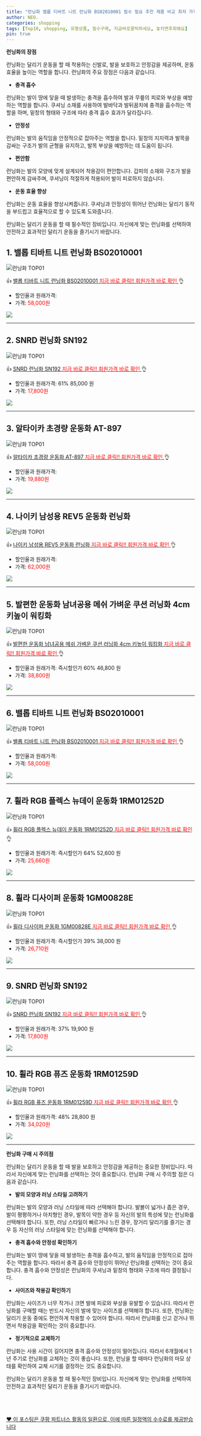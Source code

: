 ```yaml
---
title: "런닝화 밸롭 티바트 니트 런닝화 BS02010001 필수 필요 추천 제품 비교 최저 가격 비교 장점 구매 후기 구매평"
author: NEO.
categories: shopping
tags: [Top10, shopping, 유행상품, 필수구매, 지금바로클릭하세요, 놓치면후회해요]
pin: true
---
```

**런닝화의 장점**

런닝화는 달리기 운동을 할 때 착용하는 신발로, 발을 보호하고 안정감을 제공하며, 운동 효율을 높이는 역할을 합니다. 런닝화의 주요 장점은 다음과 같습니다.

* **충격 흡수**

런닝화는 발이 땅에 닿을 때 발생하는 충격을 흡수하여 발과 무릎의 피로와 부상을 예방하는 역할을 합니다. 쿠셔닝 소재를 사용하여 발바닥과 발뒤꿈치에 충격을 흡수하는 역할을 하며, 밑창의 형태와 구조에 따라 충격 흡수 효과가 달라집니다.

* **안정성**

런닝화는 발의 움직임을 안정적으로 잡아주는 역할을 합니다. 밑창의 지지력과 발목을 감싸는 구조가 발의 균형을 유지하고, 발목 부상을 예방하는 데 도움이 됩니다.

* **편안함**

런닝화는 발의 모양에 맞게 설계되어 착용감이 편안합니다. 갑피의 소재와 구조가 발을 편안하게 감싸주며, 쿠셔닝이 적절하게 적용되어 발이 피로하지 않습니다.

* **운동 효율 향상**

런닝화는 운동 효율을 향상시켜줍니다. 쿠셔닝과 안정성이 뛰어난 런닝화는 달리기 동작을 부드럽고 효율적으로 할 수 있도록 도와줍니다.

런닝화는 달리기 운동을 할 때 필수적인 장비입니다. 자신에게 맞는 런닝화를 선택하여 안전하고 효과적인 달리기 운동을 즐기시기 바랍니다.

   

## 1. 밸롭 티바트 니트 런닝화 BS02010001

![런닝화 TOP01](https://thumbnail8.coupangcdn.com/thumbnails/remote/490x490ex/image/retail/images/8332067606012946-5e6e786f-ede5-4d92-bbec-d222759f0b3d.jpg)


👍 [밸롭 티바트 니트 런닝화 BS02010001 <font color=red> 지금 바로 클릭!! 회원가격 바로 확인 </font> ](https://link.coupang.com/re/AFFSDP?lptag=AF3617701&subid=GithubCoopas&pageKey=1987199303&traceid=V0-153&itemId=3381211083&vendorItemId=71367870452) 👌 


- 할인율과 원래가격: 
- 가격: <span style='color:red'>58,000원</span>

[![](/discount_price.png)](https://link.coupang.com/re/AFFSDP?lptag=AF3617701&subid=GithubCoopas&pageKey=1987199303&traceid=V0-153&itemId=3381211083&vendorItemId=71367870452)

---


   

## 2. SNRD 런닝화 SN192

![런닝화 TOP01](https://thumbnail9.coupangcdn.com/thumbnails/remote/490x490ex/image/retail/images/2018/09/27/17/8/40daef83-84fd-4994-9596-9d430555b9de.jpg)


👍 [SNRD 런닝화 SN192 <font color=red> 지금 바로 클릭!! 회원가격 바로 확인 </font> ](https://link.coupang.com/re/AFFSDP?lptag=AF3617701&subid=GithubCoopas&pageKey=140376536&traceid=V0-153&itemId=409052867&vendorItemId=4001885322) 👌 


- 할인율과 원래가격: 61%  85,000   원
- 가격: <span style='color:red'>17,800원</span>

[![](/discount_price.png)](https://link.coupang.com/re/AFFSDP?lptag=AF3617701&subid=GithubCoopas&pageKey=140376536&traceid=V0-153&itemId=409052867&vendorItemId=4001885322)

---


   

## 3. 알타이카 초경량 운동화 AT-897

![런닝화 TOP01](https://thumbnail8.coupangcdn.com/thumbnails/remote/490x490ex/image/retail/images/2020/09/10/19/3/26c41272-aa61-46fa-9267-4f107a3cf03a.jpg)


👍 [알타이카 초경량 운동화 AT-897 <font color=red> 지금 바로 클릭!! 회원가격 바로 확인 </font> ](https://link.coupang.com/re/AFFSDP?lptag=AF3617701&subid=GithubCoopas&pageKey=2119208874&traceid=V0-153&itemId=3597740910&vendorItemId=71583463531) 👌 


- 할인율과 원래가격: 
- 가격: <span style='color:red'>19,880원</span>

[![](/discount_price.png)](https://link.coupang.com/re/AFFSDP?lptag=AF3617701&subid=GithubCoopas&pageKey=2119208874&traceid=V0-153&itemId=3597740910&vendorItemId=71583463531)

---


   

## 4. 나이키 남성용 REV5 운동화 런닝화

![런닝화 TOP01](https://thumbnail10.coupangcdn.com/thumbnails/remote/490x490ex/image/vendor_inventory/0195/f366435e923dcc95ed9030834a06bc35454ed9ea1241f4dcd7148e0c553a.jpg)


👍 [나이키 남성용 REV5 운동화 런닝화 <font color=red> 지금 바로 클릭!! 회원가격 바로 확인 </font> ](https://link.coupang.com/re/AFFSDP?lptag=AF3617701&subid=GithubCoopas&pageKey=4790782302&traceid=V0-153&itemId=6138609949&vendorItemId=87822960323) 👌 


- 할인율과 원래가격: 
- 가격: <span style='color:red'>62,000원</span>

[![](/discount_price.png)](https://link.coupang.com/re/AFFSDP?lptag=AF3617701&subid=GithubCoopas&pageKey=4790782302&traceid=V0-153&itemId=6138609949&vendorItemId=87822960323)

---


   

## 5. 발편한 운동화 남녀공용 메쉬 가벼운 쿠션 러닝화 4cm 키높이 워킹화

![런닝화 TOP01](https://thumbnail10.coupangcdn.com/thumbnails/remote/490x490ex/image/vendor_inventory/3602/0ad674d1ee54ff1a62da992a98898d4b747386d1330f6503501b4f8b41da.jpg)


👍 [발편한 운동화 남녀공용 메쉬 가벼운 쿠션 러닝화 4cm 키높이 워킹화 <font color=red> 지금 바로 클릭!! 회원가격 바로 확인 </font> ](https://link.coupang.com/re/AFFSDP?lptag=AF3617701&subid=GithubCoopas&pageKey=7462708428&traceid=V0-153&itemId=19455116090&vendorItemId=86565683399) 👌 


- 할인율과 원래가격: 즉시할인가 60%  46,800   원
- 가격: <span style='color:red'>38,800원</span>

[![](/discount_price.png)](https://link.coupang.com/re/AFFSDP?lptag=AF3617701&subid=GithubCoopas&pageKey=7462708428&traceid=V0-153&itemId=19455116090&vendorItemId=86565683399)

---


   

## 6. 밸롭 티바트 니트 런닝화 BS02010001

![런닝화 TOP01](https://thumbnail10.coupangcdn.com/thumbnails/remote/490x490ex/image/retail/images/855882279483400-5ead8afb-9172-45fd-a7e1-84b46023c3c1.jpg)


👍 [밸롭 티바트 니트 런닝화 BS02010001 <font color=red> 지금 바로 클릭!! 회원가격 바로 확인 </font> ](https://link.coupang.com/re/AFFSDP?lptag=AF3617701&subid=GithubCoopas&pageKey=1987199303&traceid=V0-153&itemId=3381211086&vendorItemId=71367870524) 👌 


- 할인율과 원래가격: 
- 가격: <span style='color:red'>58,000원</span>

[![](/discount_price.png)](https://link.coupang.com/re/AFFSDP?lptag=AF3617701&subid=GithubCoopas&pageKey=1987199303&traceid=V0-153&itemId=3381211086&vendorItemId=71367870524)

---


   

## 7. 휠라 RGB 플렉스 뉴데이 운동화 1RM01252D

![런닝화 TOP01](https://thumbnail6.coupangcdn.com/thumbnails/remote/490x490ex/image/rs_quotation_api/fxt7ub6o/bd87ffffe51845579d36549b92beb1a4.jpg)


👍 [휠라 RGB 플렉스 뉴데이 운동화 1RM01252D <font color=red> 지금 바로 클릭!! 회원가격 바로 확인 </font> ](https://link.coupang.com/re/AFFSDP?lptag=AF3617701&subid=GithubCoopas&pageKey=6329093492&traceid=V0-153&itemId=13227162832&vendorItemId=80485326162) 👌 


- 할인율과 원래가격: 즉시할인가 64%  52,600   원
- 가격: <span style='color:red'>25,660원</span>

[![](/discount_price.png)](https://link.coupang.com/re/AFFSDP?lptag=AF3617701&subid=GithubCoopas&pageKey=6329093492&traceid=V0-153&itemId=13227162832&vendorItemId=80485326162)

---


   

## 8. 휠라 디사이퍼 운동화 1GM00828E

![런닝화 TOP01](https://thumbnail10.coupangcdn.com/thumbnails/remote/490x490ex/image/retail/images/2022/01/26/14/1/13113d9c-30de-4818-bfb5-1899c4a99a3a.jpg)


👍 [휠라 디사이퍼 운동화 1GM00828E <font color=red> 지금 바로 클릭!! 회원가격 바로 확인 </font> ](https://link.coupang.com/re/AFFSDP?lptag=AF3617701&subid=GithubCoopas&pageKey=6329223903&traceid=V0-153&itemId=13079776483&vendorItemId=80341390286) 👌 


- 할인율과 원래가격: 즉시할인가 39%  38,000   원
- 가격: <span style='color:red'>26,710원</span>

[![](/discount_price.png)](https://link.coupang.com/re/AFFSDP?lptag=AF3617701&subid=GithubCoopas&pageKey=6329223903&traceid=V0-153&itemId=13079776483&vendorItemId=80341390286)

---


   

## 9. SNRD 런닝화 SN192

![런닝화 TOP01](https://thumbnail6.coupangcdn.com/thumbnails/remote/490x490ex/image/product/image/vendoritem/2019/04/19/4001885489/9767b4ed-addd-47c9-b511-b5d73e57489d.jpg)


👍 [SNRD 런닝화 SN192 <font color=red> 지금 바로 클릭!! 회원가격 바로 확인 </font> ](https://link.coupang.com/re/AFFSDP?lptag=AF3617701&subid=GithubCoopas&pageKey=140376536&traceid=V0-153&itemId=409052943&vendorItemId=4001885489) 👌 


- 할인율과 원래가격: 37%  19,900   원
- 가격: <span style='color:red'>17,800원</span>

[![](/discount_price.png)](https://link.coupang.com/re/AFFSDP?lptag=AF3617701&subid=GithubCoopas&pageKey=140376536&traceid=V0-153&itemId=409052943&vendorItemId=4001885489)

---


   

## 10. 휠라 RGB 퓨즈 운동화 1RM01259D

![런닝화 TOP01](https://thumbnail10.coupangcdn.com/thumbnails/remote/490x490ex/image/rs_quotation_api/hxg8ar3j/1cae4b0ea7324cca858783a21c680112.jpg)


👍 [휠라 RGB 퓨즈 운동화 1RM01259D <font color=red> 지금 바로 클릭!! 회원가격 바로 확인 </font> ](https://link.coupang.com/re/AFFSDP?lptag=AF3617701&subid=GithubCoopas&pageKey=6329093451&traceid=V0-153&itemId=13238876723&vendorItemId=80496914741) 👌 


- 할인율과 원래가격: 48%  28,800   원
- 가격: <span style='color:red'>34,020원</span>

[![](/discount_price.png)](https://link.coupang.com/re/AFFSDP?lptag=AF3617701&subid=GithubCoopas&pageKey=6329093451&traceid=V0-153&itemId=13238876723&vendorItemId=80496914741)

---
**런닝화 구매 시 주의점**

런닝화는 달리기 운동을 할 때 발을 보호하고 안정감을 제공하는 중요한 장비입니다. 따라서 자신에게 맞는 런닝화를 선택하는 것이 중요합니다. 런닝화 구매 시 주의할 점은 다음과 같습니다.

* **발의 모양과 러닝 스타일 고려하기**

런닝화는 발의 모양과 러닝 스타일에 따라 선택해야 합니다. 발볼이 넓거나 좁은 경우, 발이 평평하거나 아치형인 경우, 발목이 약한 경우 등 자신의 발의 특성에 맞는 런닝화를 선택해야 합니다. 또한, 러닝 스타일이 빠르거나 느린 경우, 장거리 달리기를 즐기는 경우 등 자신의 러닝 스타일에 맞는 런닝화를 선택해야 합니다.

* **충격 흡수와 안정성 확인하기**

런닝화는 발이 땅에 닿을 때 발생하는 충격을 흡수하고, 발의 움직임을 안정적으로 잡아주는 역할을 합니다. 따라서 충격 흡수와 안정성이 뛰어난 런닝화를 선택하는 것이 중요합니다. 충격 흡수와 안정성은 런닝화의 쿠셔닝과 밑창의 형태와 구조에 따라 결정됩니다.

* **사이즈와 착용감 확인하기**

런닝화는 사이즈가 너무 작거나 크면 발에 피로와 부상을 유발할 수 있습니다. 따라서 런닝화를 구매할 때는 반드시 자신의 발에 맞는 사이즈를 선택해야 합니다. 또한, 런닝화는 달리기 운동 중에도 편안하게 착용할 수 있어야 합니다. 따라서 런닝화를 신고 걷거나 뛰면서 착용감을 확인하는 것이 중요합니다.

* **정기적으로 교체하기**

런닝화는 사용 시간이 길어지면 충격 흡수와 안정성이 떨어집니다. 따라서 6개월에서 1년 주기로 런닝화를 교체하는 것이 좋습니다. 또한, 런닝을 할 때마다 런닝화의 마모 상태를 확인하여 교체 시기를 결정하는 것도 중요합니다.

런닝화는 달리기 운동을 할 때 필수적인 장비입니다. 자신에게 맞는 런닝화를 선택하여 안전하고 효과적인 달리기 운동을 즐기시기 바랍니다.<br><br><br><br><br> [ ❤  이 포스팅은 쿠팡 파트너스 활동의 일환으로, 이에 따른 일정액의 수수료를 제공받습니다](https://link.coupang.com/a/bcEFyh)